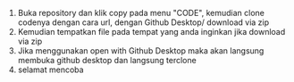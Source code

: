1. Buka repository dan klik copy pada menu "CODE", kemudian clone codenya dengan cara url,
   dengan Github Desktop/ download via zip
2. Kemudian tempatkan file pada tempat yang anda inginkan jika download via zip
3. Jika menggunakan open with Github Desktop maka akan langsung membuka github desktop dan langsung terclone
4. selamat mencoba
